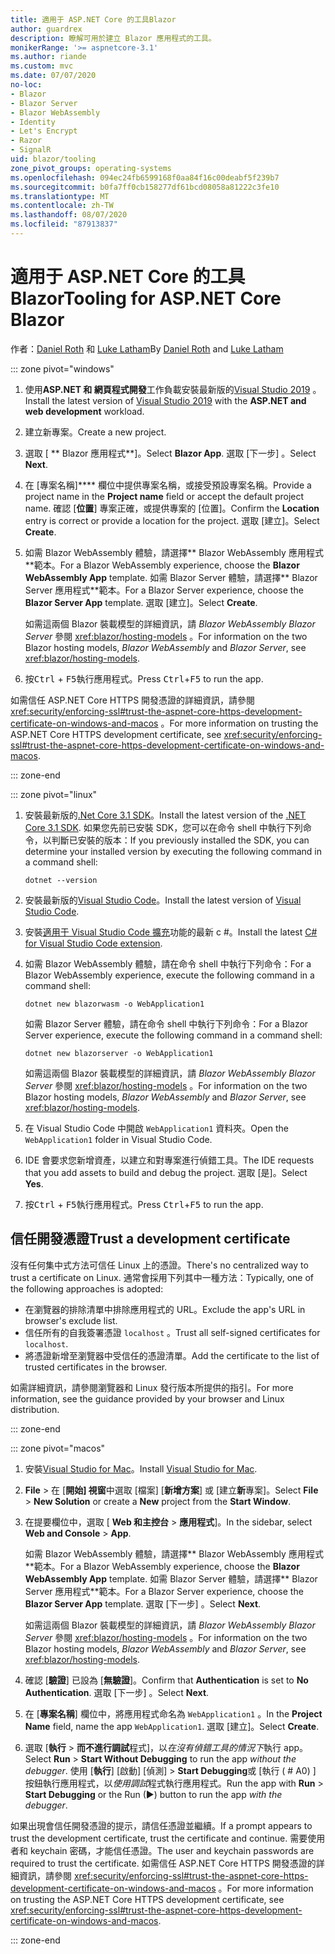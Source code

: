 ```yaml
---
title: 適用于 ASP.NET Core 的工具Blazor
author: guardrex
description: 瞭解可用於建立 Blazor 應用程式的工具。
monikerRange: '>= aspnetcore-3.1'
ms.author: riande
ms.custom: mvc
ms.date: 07/07/2020
no-loc:
- Blazor
- Blazor Server
- Blazor WebAssembly
- Identity
- Let's Encrypt
- Razor
- SignalR
uid: blazor/tooling
zone_pivot_groups: operating-systems
ms.openlocfilehash: 094ec24fb6599168f0aa84f16c00deabf5f239b7
ms.sourcegitcommit: b0fa7ff0cb158277df61bcd08058a81222c3fe10
ms.translationtype: MT
ms.contentlocale: zh-TW
ms.lasthandoff: 08/07/2020
ms.locfileid: "87913837"
---
```

# <a name="tooling-for-aspnet-core-no-locblazor"></a><span data-ttu-id="890ac-103">適用于 ASP.NET Core 的工具Blazor</span><span class="sxs-lookup"><span data-stu-id="890ac-103">Tooling for ASP.NET Core Blazor</span></span>

<span data-ttu-id="890ac-104">作者：[Daniel Roth](https://github.com/danroth27) 和 [Luke Latham](https://github.com/guardrex)</span><span class="sxs-lookup"><span data-stu-id="890ac-104">By [Daniel Roth](https://github.com/danroth27) and [Luke Latham](https://github.com/guardrex)</span></span>

::: zone pivot="windows"

1. <span data-ttu-id="890ac-105">使用**ASP.NET 和 網頁程式開發**工作負載安裝最新版的[Visual Studio 2019](https://visualstudio.microsoft.com/downloads/) 。</span><span class="sxs-lookup"><span data-stu-id="890ac-105">Install the latest version of [Visual Studio 2019](https://visualstudio.microsoft.com/downloads/) with the **ASP.NET and web development** workload.</span></span>

1. <span data-ttu-id="890ac-106">建立新專案。</span><span class="sxs-lookup"><span data-stu-id="890ac-106">Create a new project.</span></span>

1. <span data-ttu-id="890ac-107">選取 [ \*\* Blazor 應用程式\*\*]。</span><span class="sxs-lookup"><span data-stu-id="890ac-107">Select **Blazor App**.</span></span> <span data-ttu-id="890ac-108">選取 [下一步]  。</span><span class="sxs-lookup"><span data-stu-id="890ac-108">Select **Next**.</span></span>

1. <span data-ttu-id="890ac-109">在 [專案名稱]\*\*\*\* 欄位中提供專案名稱，或接受預設專案名稱。</span><span class="sxs-lookup"><span data-stu-id="890ac-109">Provide a project name in the **Project name** field or accept the default project name.</span></span> <span data-ttu-id="890ac-110">確認 [**位置**] 專案正確，或提供專案的 [位置]。</span><span class="sxs-lookup"><span data-stu-id="890ac-110">Confirm the **Location** entry is correct or provide a location for the project.</span></span> <span data-ttu-id="890ac-111">選取 [建立]。</span><span class="sxs-lookup"><span data-stu-id="890ac-111">Select **Create**.</span></span>

1. <span data-ttu-id="890ac-112">如需 Blazor WebAssembly 體驗，請選擇\*\* Blazor WebAssembly 應用程式\*\*範本。</span><span class="sxs-lookup"><span data-stu-id="890ac-112">For a Blazor WebAssembly experience, choose the **Blazor WebAssembly App** template.</span></span> <span data-ttu-id="890ac-113">如需 Blazor Server 體驗，請選擇\*\* Blazor Server 應用程式\*\*範本。</span><span class="sxs-lookup"><span data-stu-id="890ac-113">For a Blazor Server experience, choose the **Blazor Server App** template.</span></span> <span data-ttu-id="890ac-114">選取 [建立]。</span><span class="sxs-lookup"><span data-stu-id="890ac-114">Select **Create**.</span></span>

   <span data-ttu-id="890ac-115">如需這兩個 Blazor 裝載模型的詳細資訊，請 *Blazor WebAssembly* *Blazor Server* 參閱 <xref:blazor/hosting-models> 。</span><span class="sxs-lookup"><span data-stu-id="890ac-115">For information on the two Blazor hosting models, *Blazor WebAssembly* and *Blazor Server*, see <xref:blazor/hosting-models>.</span></span>

1. <span data-ttu-id="890ac-116">按<kbd>Ctrl</kbd> + <kbd>F5</kbd>執行應用程式。</span><span class="sxs-lookup"><span data-stu-id="890ac-116">Press <kbd>Ctrl</kbd>+<kbd>F5</kbd> to run the app.</span></span>

<span data-ttu-id="890ac-117">如需信任 ASP.NET Core HTTPS 開發憑證的詳細資訊，請參閱 <xref:security/enforcing-ssl#trust-the-aspnet-core-https-development-certificate-on-windows-and-macos> 。</span><span class="sxs-lookup"><span data-stu-id="890ac-117">For more information on trusting the ASP.NET Core HTTPS development certificate, see <xref:security/enforcing-ssl#trust-the-aspnet-core-https-development-certificate-on-windows-and-macos>.</span></span>

::: zone-end

::: zone pivot="linux"

1. <span data-ttu-id="890ac-118">安裝最新版的[.Net Core 3.1 SDK](https://dotnet.microsoft.com/download/dotnet-core/3.1)。</span><span class="sxs-lookup"><span data-stu-id="890ac-118">Install the latest version of the [.NET Core 3.1 SDK](https://dotnet.microsoft.com/download/dotnet-core/3.1).</span></span> <span data-ttu-id="890ac-119">如果您先前已安裝 SDK，您可以在命令 shell 中執行下列命令，以判斷已安裝的版本：</span><span class="sxs-lookup"><span data-stu-id="890ac-119">If you previously installed the SDK, you can determine your installed version by executing the following command in a command shell:</span></span>

   ```dotnetcli
   dotnet --version
   ```

1. <span data-ttu-id="890ac-120">安裝最新版的[Visual Studio Code](https://code.visualstudio.com/)。</span><span class="sxs-lookup"><span data-stu-id="890ac-120">Install the latest version of [Visual Studio Code](https://code.visualstudio.com/).</span></span>

1. <span data-ttu-id="890ac-121">安裝[適用于 Visual Studio Code 擴充](https://marketplace.visualstudio.com/items?itemName=ms-dotnettools.csharp)功能的最新 c #。</span><span class="sxs-lookup"><span data-stu-id="890ac-121">Install the latest [C# for Visual Studio Code extension](https://marketplace.visualstudio.com/items?itemName=ms-dotnettools.csharp).</span></span>

1. <span data-ttu-id="890ac-122">如需 Blazor WebAssembly 體驗，請在命令 shell 中執行下列命令：</span><span class="sxs-lookup"><span data-stu-id="890ac-122">For a Blazor WebAssembly experience, execute the following command in a command shell:</span></span>

   ```dotnetcli
   dotnet new blazorwasm -o WebApplication1
   ```

   <span data-ttu-id="890ac-123">如需 Blazor Server 體驗，請在命令 shell 中執行下列命令：</span><span class="sxs-lookup"><span data-stu-id="890ac-123">For a Blazor Server experience, execute the following command in a command shell:</span></span>

   ```dotnetcli
   dotnet new blazorserver -o WebApplication1
   ```

   <span data-ttu-id="890ac-124">如需這兩個 Blazor 裝載模型的詳細資訊，請 *Blazor WebAssembly* *Blazor Server* 參閱 <xref:blazor/hosting-models> 。</span><span class="sxs-lookup"><span data-stu-id="890ac-124">For information on the two Blazor hosting models, *Blazor WebAssembly* and *Blazor Server*, see <xref:blazor/hosting-models>.</span></span>

1. <span data-ttu-id="890ac-125">在 Visual Studio Code 中開啟 `WebApplication1` 資料夾。</span><span class="sxs-lookup"><span data-stu-id="890ac-125">Open the `WebApplication1` folder in Visual Studio Code.</span></span>

1. <span data-ttu-id="890ac-126">IDE 會要求您新增資產，以建立和對專案進行偵錯工具。</span><span class="sxs-lookup"><span data-stu-id="890ac-126">The IDE requests that you add assets to build and debug the project.</span></span> <span data-ttu-id="890ac-127">選取 [是]。</span><span class="sxs-lookup"><span data-stu-id="890ac-127">Select **Yes**.</span></span>

1. <span data-ttu-id="890ac-128">按<kbd>Ctrl</kbd> + <kbd>F5</kbd>執行應用程式。</span><span class="sxs-lookup"><span data-stu-id="890ac-128">Press <kbd>Ctrl</kbd>+<kbd>F5</kbd> to run the app.</span></span>

## <a name="trust-a-development-certificate"></a><span data-ttu-id="890ac-129">信任開發憑證</span><span class="sxs-lookup"><span data-stu-id="890ac-129">Trust a development certificate</span></span>

<span data-ttu-id="890ac-130">沒有任何集中式方法可信任 Linux 上的憑證。</span><span class="sxs-lookup"><span data-stu-id="890ac-130">There's no centralized way to trust a certificate on Linux.</span></span> <span data-ttu-id="890ac-131">通常會採用下列其中一種方法：</span><span class="sxs-lookup"><span data-stu-id="890ac-131">Typically, one of the following approaches is adopted:</span></span>

* <span data-ttu-id="890ac-132">在瀏覽器的排除清單中排除應用程式的 URL。</span><span class="sxs-lookup"><span data-stu-id="890ac-132">Exclude the app's URL in browser's exclude list.</span></span>
* <span data-ttu-id="890ac-133">信任所有的自我簽署憑證 `localhost` 。</span><span class="sxs-lookup"><span data-stu-id="890ac-133">Trust all self-signed certificates for `localhost`.</span></span>
* <span data-ttu-id="890ac-134">將憑證新增至瀏覽器中受信任的憑證清單。</span><span class="sxs-lookup"><span data-stu-id="890ac-134">Add the certificate to the list of trusted certificates in the browser.</span></span>

<span data-ttu-id="890ac-135">如需詳細資訊，請參閱瀏覽器和 Linux 發行版本所提供的指引。</span><span class="sxs-lookup"><span data-stu-id="890ac-135">For more information, see the guidance provided by your browser and Linux distribution.</span></span>

::: zone-end

::: zone pivot="macos"

1. <span data-ttu-id="890ac-136">安裝[Visual Studio for Mac](https://visualstudio.microsoft.com/vs/mac/)。</span><span class="sxs-lookup"><span data-stu-id="890ac-136">Install [Visual Studio for Mac](https://visualstudio.microsoft.com/vs/mac/).</span></span>

1. <span data-ttu-id="890ac-137">**File**  >  在 [**開始] 視窗**中選取 [檔案] [**新增方案**] 或 [建立**新**專案]。</span><span class="sxs-lookup"><span data-stu-id="890ac-137">Select **File** > **New Solution** or create a **New** project from the **Start Window**.</span></span>

1. <span data-ttu-id="890ac-138">在提要欄位中，選取 [ **Web 和主控台**  >  **應用程式**]。</span><span class="sxs-lookup"><span data-stu-id="890ac-138">In the sidebar, select **Web and Console** > **App**.</span></span>

   <span data-ttu-id="890ac-139">如需 Blazor WebAssembly 體驗，請選擇\*\* Blazor WebAssembly 應用程式\*\*範本。</span><span class="sxs-lookup"><span data-stu-id="890ac-139">For a Blazor WebAssembly experience, choose the **Blazor WebAssembly App** template.</span></span> <span data-ttu-id="890ac-140">如需 Blazor Server 體驗，請選擇\*\* Blazor Server 應用程式\*\*範本。</span><span class="sxs-lookup"><span data-stu-id="890ac-140">For a Blazor Server experience, choose the **Blazor Server App** template.</span></span> <span data-ttu-id="890ac-141">選取 [下一步]  。</span><span class="sxs-lookup"><span data-stu-id="890ac-141">Select **Next**.</span></span>

   <span data-ttu-id="890ac-142">如需這兩個 Blazor 裝載模型的詳細資訊，請 *Blazor WebAssembly* *Blazor Server* 參閱 <xref:blazor/hosting-models> 。</span><span class="sxs-lookup"><span data-stu-id="890ac-142">For information on the two Blazor hosting models, *Blazor WebAssembly* and *Blazor Server*, see <xref:blazor/hosting-models>.</span></span>

1. <span data-ttu-id="890ac-143">確認 [**驗證**] 已設為 [**無驗證**]。</span><span class="sxs-lookup"><span data-stu-id="890ac-143">Confirm that **Authentication** is set to **No Authentication**.</span></span> <span data-ttu-id="890ac-144">選取 [下一步]  。</span><span class="sxs-lookup"><span data-stu-id="890ac-144">Select **Next**.</span></span>

1. <span data-ttu-id="890ac-145">在 [**專案名稱**] 欄位中，將應用程式命名為 `WebApplication1` 。</span><span class="sxs-lookup"><span data-stu-id="890ac-145">In the **Project Name** field, name the app `WebApplication1`.</span></span> <span data-ttu-id="890ac-146">選取 [建立]。</span><span class="sxs-lookup"><span data-stu-id="890ac-146">Select **Create**.</span></span>

1. <span data-ttu-id="890ac-147">選取 [**執行**  >  **而不進行調試**程式]，以*在沒有偵錯工具的情況下*執行 app。</span><span class="sxs-lookup"><span data-stu-id="890ac-147">Select **Run** > **Start Without Debugging** to run the app *without the debugger*.</span></span> <span data-ttu-id="890ac-148">使用 [**執行**] [啟動] [偵測]  >  **Start Debugging**或 [執行 ( # A0) ] 按鈕執行應用程式，以*使用調試*程式執行應用程式。</span><span class="sxs-lookup"><span data-stu-id="890ac-148">Run the app with **Run** > **Start Debugging** or the Run (&#9654;) button to run the app *with the debugger*.</span></span>

<span data-ttu-id="890ac-149">如果出現會信任開發憑證的提示，請信任憑證並繼續。</span><span class="sxs-lookup"><span data-stu-id="890ac-149">If a prompt appears to trust the development certificate, trust the certificate and continue.</span></span> <span data-ttu-id="890ac-150">需要使用者和 keychain 密碼，才能信任憑證。</span><span class="sxs-lookup"><span data-stu-id="890ac-150">The user and keychain passwords are required to trust the certificate.</span></span> <span data-ttu-id="890ac-151">如需信任 ASP.NET Core HTTPS 開發憑證的詳細資訊，請參閱 <xref:security/enforcing-ssl#trust-the-aspnet-core-https-development-certificate-on-windows-and-macos> 。</span><span class="sxs-lookup"><span data-stu-id="890ac-151">For more information on trusting the ASP.NET Core HTTPS development certificate, see <xref:security/enforcing-ssl#trust-the-aspnet-core-https-development-certificate-on-windows-and-macos>.</span></span>

::: zone-end
